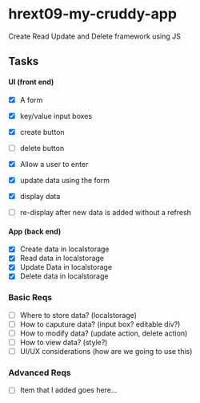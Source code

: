 # hrext09-my-cruddy-app
Create Read Update and Delete framework using JS

 ## Tasks

#### UI (front end)
- [x] A form
- [x] key/value input boxes 
- [x] create button
- [ ] delete button
- [x] Allow a user to enter 
- [x] update data using the form
- [x] display data
- [ ] re-display after new data is added without a refresh


#### App (back end)
- [x] Create data in localstorage    
- [x] Read data in localstorage
- [x] Update Data in localstorage
- [x] Delete data in localstorage

 ### Basic Reqs
- [ ] Where to store data? (localstorage)
- [ ] How to caputure data? (input box? editable div?)
- [ ] How to modify data? (update action, delete action)
- [ ] How to view data? (style?)
- [ ] UI/UX considerations (how are we going to use this)

 ### Advanced Reqs
- [ ] Item that I added goes here...

